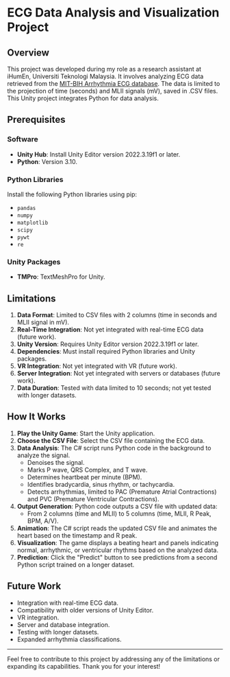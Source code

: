 # ECG Data Analysis and Visualization Project

## Overview
This project was developed during my role as a research assistant at iHumEn, Universiti Teknologi Malaysia. It involves analyzing ECG data retrieved from the [MIT-BIH Arrhythmia ECG database](https://archive.physionet.org/cgi-bin/atm/ATM). The data is limited to the projection of time (seconds) and MLII signals (mV), saved in .CSV files. This Unity project integrates Python for data analysis.

## Prerequisites

### Software
- **Unity Hub**: Install Unity Editor version 2022.3.19f1 or later.
- **Python**: Version 3.10.

### Python Libraries
Install the following Python libraries using pip:
- `pandas`
- `numpy`
- `matplotlib`
- `scipy`
- `pywt`
- `re`

### Unity Packages
- **TMPro**: TextMeshPro for Unity.

## Limitations
1. **Data Format**: Limited to CSV files with 2 columns (time in seconds and MLII signal in mV).
2. **Real-Time Integration**: Not yet integrated with real-time ECG data (future work).
3. **Unity Version**: Requires Unity Editor version 2022.3.19f1 or later.
4. **Dependencies**: Must install required Python libraries and Unity packages.
5. **VR Integration**: Not yet integrated with VR (future work).
6. **Server Integration**: Not yet integrated with servers or databases (future work).
7. **Data Duration**: Tested with data limited to 10 seconds; not yet tested with longer datasets.

## How It Works

1. **Play the Unity Game**: Start the Unity application.
2. **Choose the CSV File**: Select the CSV file containing the ECG data.
3. **Data Analysis**: The C# script runs Python code in the background to analyze the signal.
   - Denoises the signal.
   - Marks P wave, QRS Complex, and T wave.
   - Determines heartbeat per minute (BPM).
   - Identifies bradycardia, sinus rhythm, or tachycardia.
   - Detects arrhythmias, limited to PAC (Premature Atrial Contractions) and PVC (Premature Ventricular Contractions).
4. **Output Generation**: Python code outputs a CSV file with updated data:
   - From 2 columns (time and MLII) to 5 columns (time, MLII, R Peak, BPM, A/V).
5. **Animation**: The C# script reads the updated CSV file and animates the heart based on the timestamp and R peak.
6. **Visualization**: The game displays a beating heart and panels indicating normal, arrhythmic, or ventricular rhythms based on the analyzed data.
7. **Prediction**: Click the "Predict" button to see predictions from a second Python script trained on a longer dataset.

## Future Work
- Integration with real-time ECG data.
- Compatibility with older versions of Unity Editor.
- VR integration.
- Server and database integration.
- Testing with longer datasets.
- Expanded arrhythmia classifications.

---

Feel free to contribute to this project by addressing any of the limitations or expanding its capabilities. Thank you for your interest!
